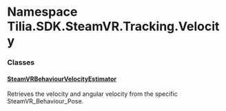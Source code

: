 # Namespace Tilia.SDK.SteamVR.Tracking.Velocity

### Classes

#### [SteamVRBehaviourVelocityEstimator]

Retrieves the velocity and angular velocity from the specific SteamVR\_Behaviour\_Pose.

[SteamVRBehaviourVelocityEstimator]: SteamVRBehaviourVelocityEstimator.md
